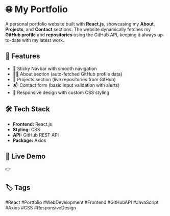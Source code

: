 <h1>🌐 My Portfolio</h1>

<p>
A personal portfolio website built with <b>React.js</b>, showcasing my <b>About</b>, 
<b>Projects</b>, and <b>Contact</b> sections. The website dynamically fetches my 
<b>GitHub profile</b> and <b>repositories</b> using the GitHub API, keeping it always 
up-to-date with my latest work.
</p>

<h2>🚀 Features</h2>
<ul>
  <li>📌 Sticky Navbar with smooth navigation</li>
  <li>👩‍💻 About section (auto-fetched GitHub profile data)</li>
  <li>📂 Projects section (live repositories from GitHub)</li>
  <li>📬 Contact form (basic input validation with alerts)</li>
  <li>🎨 Responsive design with custom CSS styling</li>
</ul>

<h2>🛠️ Tech Stack</h2>
<ul>
  <li><b>Frontend:</b> React.js</li>
  <li><b>Styling:</b> CSS</li>
  <li><b>API:</b> GitHub REST API</li>
  <li><b>Package:</b> Axios</li>
</ul>


<h2>🔗 Live Demo</h2>
👉 

<h2>🏷️ Tags</h2>
<p>
#React #Portfolio #WebDevelopment #Frontend #GitHubAPI #JavaScript #Axios #CSS #ResponsiveDesign
</p>
